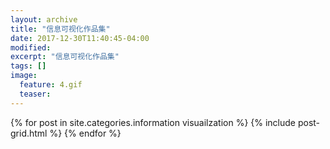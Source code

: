 ```yaml
---
layout: archive
title: "信息可视化作品集"
date: 2017-12-30T11:40:45-04:00
modified:
excerpt: "信息可视化作品集"
tags: []
image: 
  feature: 4.gif
  teaser:
---
```



<div class="tiles">
{% for post in site.categories.information visuailzation %}
  {% include post-grid.html %}
{% endfor %}
</div><!-- /.tiles 把所有categories 有 information visuailzation 的列出来-->

